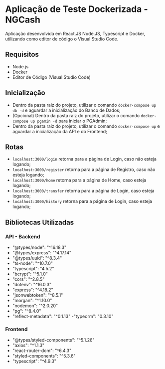 # Aplicação de Teste Dockerizada - NGCash
  Aplicação desenvolvida em React.JS Node.JS, Typescript e Docker, utilizando como editor de código o Visual Studio Code.
  
## Requisitos
  - Node.js
  - Docker
  - Editor de Código (Visual Studio Code)

## Inicialização 
  - Dentro da pasta raiz do projeto, utilizar o comando ```docker-compose up db -d``` e aguardar a inicialização do Banco de Dados;
  - (Opcional) Dentro da pasta raiz do projeto, utilizar o comando ```docker-compose up pgamin -d``` para iniciar o PGAdmin;
  - Dentro da pasta raiz do projeto, utilizar o comando ```docker-compose up``` e aguardar a inicialização da API e do Frontend;

## Rotas
  - ```localhost:3000/login``` retorna para a página de Login, caso não esteja logando;
  - ```localhost:3000/register``` retorna para a página de Registro, caso não esteja logando;
  - ```localhost:3000/home``` retorna para a página de Home, caso esteja logando;
  - ```localhost:3000/transfer``` retorna para a página de Login, caso esteja logando;
  - ```localhost:3000/history``` retorna para a página de Login, caso esteja logando;
  
## Bibliotecas Utilizadas
  ### API - Backend
  - "@types/node": "^16.18.3"
  - "@types/express": "^4.17.14"
  - "@types/uuid": "^8.3.4"
  - "ts-node": "^10.7.0"
  - "typescript": "4.5.2"
  - "bcrypt": "^5.1.0"
  - "cors": "^2.8.5"
  - "dotenv": "^16.0.3"
  - "express": "^4.18.2"
  - "jsonwebtoken": "^8.5.1"
  - "morgan": "^1.10.0"
  - "nodemon": "^2.0.20"
  - "pg": "^8.4.0"
  - "reflect-metadata": "^0.1.13"
  -"typeorm": "0.3.10"
  ### Frontend 
  - "@types/styled-components": "^5.1.26"
  - "axios": "^1.1.3"
  - "react-router-dom": "^6.4.3"
  - "styled-components": "^5.3.6"
  - "typescript": "^4.9.3"
      

 

